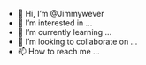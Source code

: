- 👋 Hi, I’m @Jimmywever
- 👀 I’m interested in ...
- 🌱 I’m currently learning ...
- 💞️ I’m looking to collaborate on ...
- 📫 How to reach me ...

<!---
Jimmywever/Jimmywever is a ✨ special ✨ repository because its `README.md` (this file) appears on your GitHub profile.
You can click the Preview link to take a look at your changes.
--->

